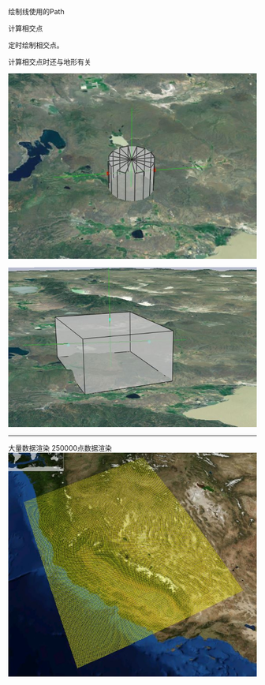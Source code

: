 

绘制线使用的Path

计算相交点

定时绘制相交点。

计算相交点时还与地形有关


![AbstractShapeIntersection](./AbstractShapeIntersection.JPG)



![](./ExtrudedPolygonIntersection.JPG)

---


大量数据渲染
250000点数据渲染
![](./GridOfPoints.JPG)


















